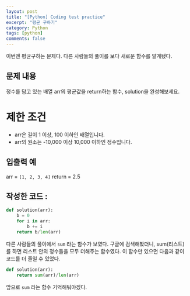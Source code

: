 ```yaml
---
layout: post
title: "[Python] Coding test practice"
excerpt: "평균 구하기"
category: Python
tags: [python]
comments: false
---
```

이번엔 평균구하는 문제다.
다른 사람들의 풀이를 보다 새로운 함수를 알게됐다.

## 문제 내용

정수를 담고 있는 배열 arr의 평균값을 return하는 함수, solution을 완성해보세요.

# 제한 조건

* arr은 길이 1 이상, 100 이하인 배열입니다.
* arr의 원소는 -10,000 이상 10,000 이하인 정수입니다.

## 입출력 예

arr = `[1, 2, 3, 4]`
return = 2.5

## 작성한 코드 :
```py
def solution(arr):
    b = 0
    for i in arr:
        b += i
    return b/len(arr)
```

다른 사람들의 풀이에서 `sum` 라는 함수가 보였다.
구글에 검색해봤더니, sum(리스트) 를 하면 리스트 안의 정수들을 모두 더해주는 함수였다.
이 함수만 있으면 다음과 같이 코드를 더 줄일 수 있었다.

```py
def solution(arr):
    return sum(arr)/len(arr)
```

앞으로 `sum` 라는 함수 기억해둬야겠다.
